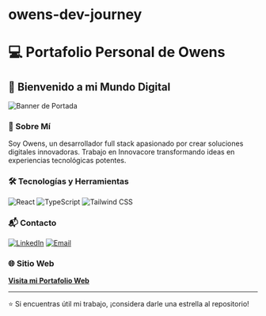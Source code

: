 # owens-dev-journey

# 💻 Portafolio Personal de Owens

## 🚀 Bienvenido a mi Mundo Digital

![Banner de Portada](link-a-tu-banner-si-tienes-uno.png)

### 👤 Sobre Mí
Soy Owens, un desarrollador full stack apasionado por crear soluciones digitales innovadoras. Trabajo en Innovacore transformando ideas en experiencias tecnológicas potentes.

### 🛠️ Tecnologías y Herramientas
![React](https://img.shields.io/badge/React-61DAFB?style=for-the-badge&logo=react&logoColor=black)
![TypeScript](https://img.shields.io/badge/TypeScript-3178C6?style=for-the-badge&logo=typescript&logoColor=white)
![Tailwind CSS](https://img.shields.io/badge/Tailwind%20CSS-38B2AC?style=for-the-badge&logo=tailwind-css&logoColor=white)

### 📬 Contacto
[![LinkedIn](https://img.shields.io/badge/LinkedIn-0077B5?style=for-the-badge&logo=linkedin&logoColor=white)](https://www.linkedin.com/in/owens-l%C3%B3pez/)
[![Email](https://img.shields.io/badge/Email-D14836?style=for-the-badge&logo=gmail&logoColor=white)](mailto:owenslpz12@gmail.com)

### 🌐 Sitio Web
**[Visita mi Portafolio Web](link-a-tu-sitio-web)**

---

⭐ Si encuentras útil mi trabajo, ¡considera darle una estrella al repositorio!
